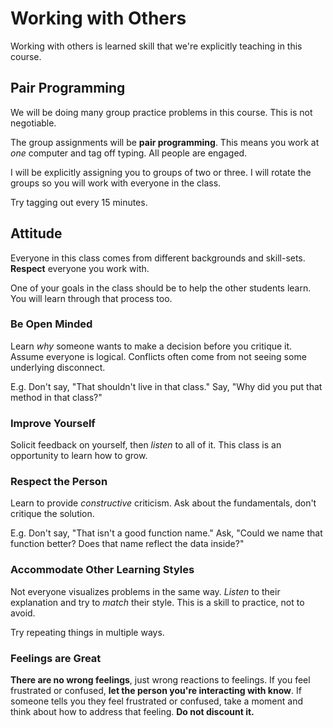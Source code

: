 # Working with Others
Working with others is learned skill that we're explicitly teaching in this course.

## Pair Programming
We will be doing many group practice problems in this course.
This is not negotiable.

The group assignments will be **pair programming**.
This means you work at _one_ computer and tag off typing.
All people are engaged.

I will be explicitly assigning you to groups of two or three.
I will rotate the groups so you will work with everyone in the class.

Try tagging out every 15 minutes.

## Attitude
Everyone in this class comes from different backgrounds and skill-sets.
**Respect** everyone you work with.

One of your goals in the class should be to help the other students learn.
You will learn through that process too.

### Be Open Minded
Learn _why_ someone wants to make a decision before you critique it.
Assume everyone is logical.
Conflicts often come from not seeing some underlying disconnect.

E.g. Don't say, "That shouldn't live in that class." Say, "Why did you put that method in that class?"

### Improve Yourself
Solicit feedback on yourself, then _listen_ to all of it.
This class is an opportunity to learn how to grow.

### Respect the Person
Learn to provide _constructive_ criticism.
Ask about the fundamentals, don't critique the solution.

E.g. Don't say, "That isn't a good function name." Ask, "Could we name that function better? Does that name reflect the data inside?"

### Accommodate Other Learning Styles
Not everyone visualizes problems in the same way.
_Listen_ to their explanation and try to _match_ their style.
This is a skill to practice, not to avoid.

Try repeating things in multiple ways.

### Feelings are Great
**There are no wrong feelings**, just wrong reactions to feelings.
If you feel frustrated or confused, **let the person you're interacting with know**.
If someone tells you they feel frustrated or confused, take a moment and think about how to address that feeling.
**Do not discount it.**
